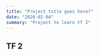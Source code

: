 ```yaml
---
title: "Project title goes here?"
date: "2020-02-04"
summary: "Project to learn tf 2"
---
```

## TF 2